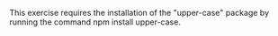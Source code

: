 This exercise requires the installation of the "upper-case" package by running the command npm install upper-case.
